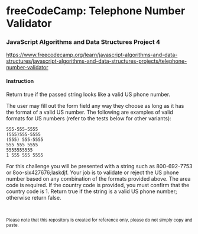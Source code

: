 # freeCodeCamp: Telephone Number Validator
### JavaScript Algorithms and Data Structures Project 4
https://www.freecodecamp.org/learn/javascript-algorithms-and-data-structures/javascript-algorithms-and-data-structures-projects/telephone-number-validator

#### Instruction
Return true if the passed string looks like a valid US phone number.

The user may fill out the form field any way they choose as long as it has the format of a valid US number. The following are examples of valid formats for US numbers (refer to the tests below for other variants):

```
555-555-5555
(555)555-5555
(555) 555-5555
555 555 5555
5555555555
1 555 555 5555
```

For this challenge you will be presented with a string such as 800-692-7753 or 8oo-six427676;laskdjf. Your job is to validate or reject the US phone number based on any combination of the formats provided above. The area code is required. If the country code is provided, you must confirm that the country code is 1. Return true if the string is a valid US phone number; otherwise return false.

<br/>

<sup>Please note that this repository is created for reference only, please do not simply copy and paste.</sup>
